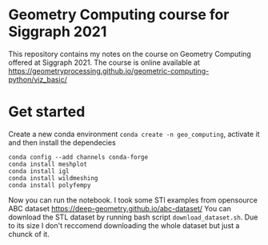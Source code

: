 # Geometry Computing course for Siggraph 2021

This repository contains my notes on the course on Geometry Computing offered at Siggraph 2021. The course is online available at https://geometryprocessing.github.io/geometric-computing-python/viz_basic/ 

# Get started
Create a new conda environment ```conda create -n geo_computing```, activate it and then install the dependecies

```
conda config --add channels conda-forge
conda install meshplot
conda install igl
conda install wildmeshing
conda install polyfempy
```

Now you can run the notebook. I took some STl examples from opensource ABC dataset https://deep-geometry.github.io/abc-dataset/
You can download the STL dataset by running bash script ```download_dataset.sh```. Due to its size I don't reccomend downloading the whole dataset but just a chunck of it.




